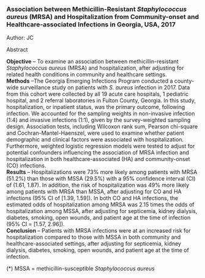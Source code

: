 ### Association between Methicillin-Resistant *Staphylococcus aureus* (MRSA) and Hospitalization from Community-onset and Healthcare-associated Infections in Georgia, USA, 2017 
Author: JC<br>

Abstract

**Objective** – To examine an association between methicillin-resistant *Staphylococcus aureus* (MRSA) and hospitalization, after adjusting for related health conditions in community and healthcare settings.<br>
**Methods** –The Georgia Emerging Infections Program conducted a county-wide surveillance study on patients with *S. aureus* infection in 2017. Data from this cohort were collected by all 19 acute care hospitals, 1 pediatric hospital, and 2 referral laboratories in Fulton County, Georgia. In this study, hospitalization, or inpatient status, was the primary outcome, following infection. We accounted for the sampling weights in non-invasive infection (1:4) and invasive infections (1:1), given by the survey-weighted sampling design. Association tests, including Wilcoxon rank sum, Pearson chi-square and Cochran-Mantel-Haenszel, were used to examine whether patient demographic and clinical factors were associated with hospitalization. Furthermore, weighted logistic regression models were tested to adjust for potential confounders influencing the association of MRSA infection and hospitalization in both healthcare-associated (HA) and community-onset (CO) infections.<br>
**Results** – Hospitalizations were 73% more likely among patients with MRSA (51.2%) than those with MSSA (29.5%) with a 95% confidence interval (CI) of (1.61, 1.87). In addition, the risk of hospitalization was 49% more likely among patients with MRSA than MSSA, after adjusting for CO and HA infections (95% CI of [1.39, 1.59]). In both CO and HA infections, the estimated odds of hospitalization among MRSA was 2.15 times the odds of hospitalization among MSSA, after adjusting for septicemia, kidney dialysis, diabetes, smoking, open wounds, and patient age at the time of infection (95% CI = [1.57, 2.96]).<br>
**Conclusion** – Patients with MRSA infections were at an increased risk for hospitalization compared to those with MSSA in both community and healthcare-associated settings, after adjusting for septicemia, kidney dialysis, diabetes, smoking, open wounds, and patient age at the time of infection.


(*) MSSA =  methicillin-susceptible *Staphylococcus aureus* 
